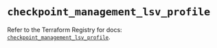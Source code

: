 # `checkpoint_management_lsv_profile`

Refer to the Terraform Registry for docs: [`checkpoint_management_lsv_profile`](https://registry.terraform.io/providers/checkpointsw/checkpoint/2.11.0/docs/resources/management_lsv_profile).
